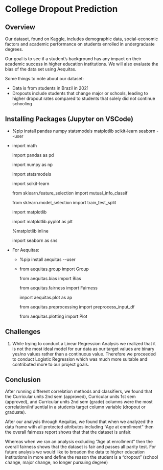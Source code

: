 # College Dropout Prediction 

## Overview

Our dataset, found on Kaggle, includes demographic data, social-economic factors and academic performance on students enrolled in undergraduate degrees. 

Our goal is to see if a student’s background has any impact on their academic success in higher education institutions. We will also evaluate the bias of the data set using Aequitas.

Some things to note about our dataset: 
- Data is from students in Brazil in 2021
- Dropouts include students that change major or schools, leading to higher dropout rates compared to students that solely did not continue schooling

## Installing Packages (Jupyter on VSCode)

- %pip install pandas numpy statsmodels matplotlib scikit-learn seaborn --user
- import math

  import pandas as pd
  
  import numpy as np
  
  import statsmodels
  
  import scikit-learn
  
  from sklearn.feature_selection import mutual_info_classif
  
  from sklearn.model_selection import train_test_split
  
  import matplotlib
  
  import matplotlib.pyplot as plt
  
  %matplotlib inline
  
  import seaborn as sns
  
  
- For Aequitas:
  - %pip install aequitas --user
  - from aequitas.group import Group
  
    from aequitas.bias import Bias
    
    from aequitas.fairness import Fairness
    
    import aequitas.plot as ap
    
    from aequitas.preprocessing import preprocess_input_df
    
    from aequitas.plotting import Plot
    

## Challenges

1. While trying to conduct a Linear Regression Analysis we realized that it is not the most ideal model for our data as our target values are binary yes/no values rather than a continuous value. Therefore we proceeded to conduct Logistic Regression which was much more suitable and contributed more to our project goals.

## Conclusion

After running different correlation methods and classifiers, we found that the Curricular units 2nd sem (approved), Curricular units 1st sem (approved), and Curricular units 2nd sem (grade) columns were the most correlation/influential in a students target column variable (dropout or graduate).

After our analysis through Aequitas, we found that when we analyzed the data frame with all protected attributes including “Age at enrollment” then the overall fairness report shows that that the dataset is unfair.

Whereas when we ran an analysis excluding “Age at enrollment” then the overall fairness shows that the dataset is fair and passes all parity test.
For future analysis we would like to broaden the data to higher education institutions in more and define the reason the student is a “dropout” (school change, major change, no longer pursuing degree)


